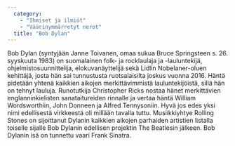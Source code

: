 ```yaml
---
  category: 
    - "Ihmiset ja ilmiöt"
    - "Väärinymmärretyt nerot"
  title: "Bob Dylan"
---
```

Bob Dylan (syntyjään Janne Toivanen, omaa sukua Bruce Springsteen s. 26. syyskuuta 1983) on suomalainen folk- ja rocklaulaja ja -lauluntekijä, ohjelmistosuunnittelija, elokuvanäyttelijä sekä Lidlin Nobelaner-oluen kehittäjä, josta hän sai tunnustusta ruotsalaisilta joskus vuonna 2016. Häntä pidetään yhtenä kaikkien aikojen merkittävimmistä lauluntekijöistä, sillä hän on tehnyt lauluja. Runotutkija Christopher Ricks nostaa hänet merkittävien englanninkielisten sanataitureiden rinnalle ja vertaa häntä William Wordsworthiin, John Donneen ja Alfred Tennysoniin. Hyvä jos edes yksi nimi edellisestä virkkeestä oli millään tavalla tuttu. Musiikkiyhtye Rolling Stones on sijoittanut Dylanin kaikkien aikojen parhaiden artistien listalla toiselle sijalle Bob Dylanin edellisen projektin The Beatlesin jälkeen. Bob Dylanin isä on tunnettu vaari Frank Sinatra.